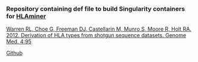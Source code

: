 ### Repository containing def file to build Singularity containers for [HLAminer](http://www.bcgsc.ca/bioinfo/software/hlaminer)

[Warren RL, Choe G, Freeman DJ, Castellarin M, Munro S, Moore R, Holt 
RA.  2012. Derivation of HLA types from shotgun sequence datasets. 
Genome Med. 4:95](http://genomemedicine.com/content/4/12/95/abstract)

[Github](https://github.com/warrenlr/HLAminer)
